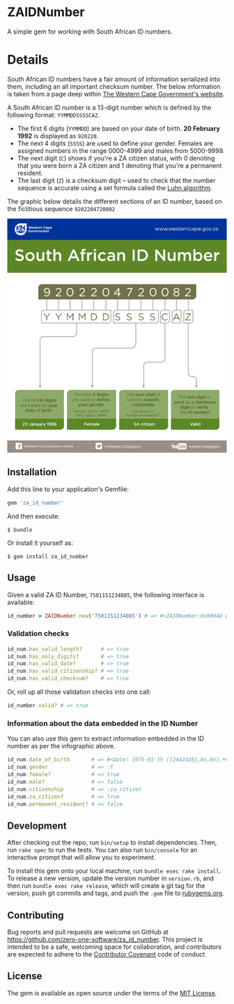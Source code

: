 ZAIDNumber
==========

A simple gem for working with South African ID numbers.

Details
=======

South African ID numbers have a fair amount of information serialized into them, including an all important checksum number. The below information is taken from a page deep within [The Western Cape Government's website](https://www.westerncape.gov.za/general-publication/decoding-your-south-african-id-number-0).

A South African ID number is a 13-digit number which is defined by the following format: `YYMMDDSSSSCAZ`.

-	The first 6 digits (`YYMMDD`) are based on your date of birth. **20 February 1992** is displayed as `920220`.
-	The next 4 digits (`SSSS`) are used to define your gender. Females are assigned numbers in the range 0000-4999 and males from 5000-9999.
-	The next digit (`C`) shows if you're a ZA citizen status, with 0 denoting that you were born a ZA citizen and 1 denoting that you're a permanent resident.
-	The last digit (`Z`) is a checksum digit – used to check that the number sequence is accurate using a set formula called the [Luhn algorithm](https://en.wikipedia.org/wiki/Luhn_algorithm).

The graphic below details the different sections of an ID number, based on the fictitious sequence `9202204720082`

![ZA ID Number Infographic](za-id-number.png)

Installation
------------

Add this line to your application's Gemfile:

```ruby
gem 'za_id_number'
```

And then execute:

```
$ bundle
```

Or install it yourself as:

```
$ gem install za_id_number
```

Usage
-----

Given a valid ZA ID Number, `7501151234085`, the following interface is available:

```ruby
id_number = ZAIDNumber.new('7501151234085') # => #<ZAIDNumber:0x00d40 @id_number="75011...
```

### Validation checks

```ruby
id_num.has_valid_length?      # => true
id_num.has_only_digits?       # => true
id_num.has_valid_date?        # => true
id_num.has_valid_citizenship? # => true
id_num.has_valid_checksum?    # => true
```

Or, roll up all those validation checks into one call:

```ruby
id_number.valid? # => true
```

### Information about the data embedded in the ID Number

You can also use this gem to extract information embedded in the ID number as per the infographic above.

```ruby
id_num.date_of_birth       # => #<Date: 1975-01-15 ((2442428j,0s,0n),+0s,2299161j)>
id_num.gender              # => :f
id_num.female?             # => true
id_num.male?               # => false
id_num.citizenship         # => :za_citizen
id_num.za_citizen?         # => true
id_num.permanent_resident? # => false
```

Development
-----------

After checking out the repo, run `bin/setup` to install dependencies. Then, run `rake spec` to run the tests. You can also run `bin/console` for an interactive prompt that will allow you to experiment.

To install this gem onto your local machine, run `bundle exec rake install`. To release a new version, update the version number in `version.rb`, and then run `bundle exec rake release`, which will create a git tag for the version, push git commits and tags, and push the `.gem` file to [rubygems.org](https://rubygems.org).

Contributing
------------

Bug reports and pull requests are welcome on GitHub at https://github.com/zero-one-software/za_id_number. This project is intended to be a safe, welcoming space for collaboration, and contributors are expected to adhere to the [Contributor Covenant](http://contributor-covenant.org) code of conduct.

License
-------

The gem is available as open source under the terms of the [MIT License](http://opensource.org/licenses/MIT).
